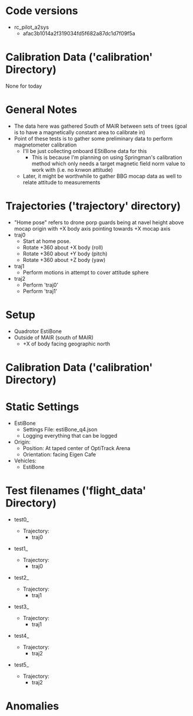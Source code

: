 # Code versions
- rc_pilot_a2sys 
    - afac3b1014a2f319034fd5f682a87dc1d7f09f5a


# Calibration Data ('calibration' Directory)
None for today

# General Notes
* The data here was gathered South of MAIR between sets of trees (goal is to have a magnetically constant area to calibrate in)
* Point of these tests is to gather some preliminary data to perform magnetometer calibration
    * I'll be just collecting onboard EStiBone data for this
        * This is because I'm planning on using Springman's calibration method which only needs a target magnetic field norm value to work with (i.e. no knwon attitude)
    * Later, it might be worthwhile to gather BBG mocap data as well to relate attitude to measurements
    
# Trajectories ('trajectory' directory)
- "Home pose" refers to drone porp guards being at navel height above mocap origin with +X body axis pointing towards +X mocap axis
- traj0
    * Start at home pose. 
    * Rotate +360 about +X body (roll)
    * Rotate +360 about +Y body (pitch)
    * Rotate +360 about +Z body (yaw)
- traj1
    * Perform motions in attempt to cover attitude sphere
- traj2
    * Perform 'traj0'
    * Perform 'traj1'


# Setup
- Quadrotor EstiBone 
- Outside of MAIR (south of MAIR)
    - +X of body facing geographic north

# Calibration Data ('calibration' Directory)

# Static Settings
- EstiBone
    - Settings File: estiBone_q4.json
    - Logging everything that can be logged
- Origin: 
    - Position: At taped center of OptiTrack Arena
    - Orientation: facing Eigen Cafe
- Vehicles:
    - EstiBone


# Test filenames ('flight_data' Directory)
- test0_
    - Trajectory:
        - traj0

- test1_
    - Trajectory:
        - traj0

- test2_
    - Trajectory:
        - traj1

- test3_
    - Trajectory:
        - traj1

- test4_
    - Trajectory:
        - traj2

- test5_
    - Trajectory:
        - traj2



        



# Anomalies